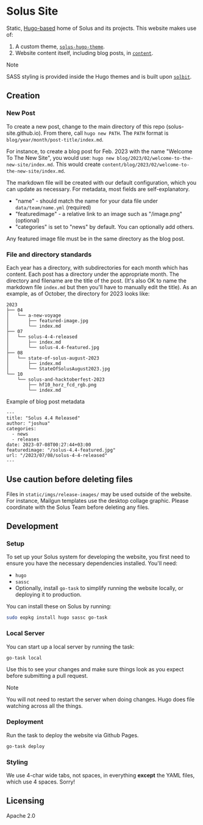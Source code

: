 # Solus Site

Static, [Hugo-based](https://gohugo.io) home of Solus and its projects. This website makes use of:

1. A custom theme, [`solus-hugo-theme`](themes/solus).
2. Website content itself, including blog posts, in [`content`](content).

> [!Note]
> SASS styling is provided inside the Hugo themes and is built upon [`solbit`](https://github.com/getsolus/solbit).

## Creation

### New Post

To create a new post, change to the main directory of this repo (solus-site.github.io).
From there, call `hugo new PATH`. The `PATH` format is `blog/year/month/post-title/index.md`.

For instance, to create a blog post for Feb. 2023 with the name "Welcome To The New Site", you would use: `hugo new blog/2023/02/welcome-to-the-new-site/index.md`.
This would create `content/blog/2023/02/welcome-to-the-new-site/index.md`.

The markdown file will be created with our default configuration, which you can update as necessary. For metadata, most fields are self-explanatory.

- "name" - should match the name for your data file under `data/team/name.yml` (required)
- "featuredimage" - a relative link to an image such as "/image.png" (optional)
- "categories" is set to "news" by default. You can optionally add others.

Any featured image file must be in the same directory as the blog post.

### File and directory standards

Each year has a directory, with subdirectories for each month which has content.
Each post has a directory under the appropriate month. The directory and filename are the title of the post. (It's also OK to name the markdown file `index.md` but then you'll have to manually edit the title).
As an example, as of October, the directory for 2023 looks like:

```
2023
├── 04
│   └── a-new-voyage
│       ├── featured-image.jpg
│       └── index.md
├── 07
│   └── solus-4-4-released
│       ├── index.md
│       └── solus-4.4-featured.jpg
├── 08
│   └── state-of-solus-august-2023
│       ├── index.md
│       └── StateOfSolusAugust2023.jpg
└── 10
    └── solus-and-hacktoberfest-2023
        ├── hf10_horz_fcd_rgb.png
        └── index.md
```

Example of blog post metadata

```
---
title: "Solus 4.4 Released"
author: "joshua"
categories:
  - news
  - releases
date: 2023-07-08T00:27:44+03:00
featuredimage: "/solus-4.4-featured.jpg"
url: "/2023/07/08/solus-4-4-released"
---
```

## Use caution before deleting files

Files  in `static/imgs/release-images/` may be used outside of the website.
For instance, Mailgun templates use the desktop collage graphic. Please coordinate with the Solus Team before deleting any files.

## Development

### Setup

To set up your Solus system for developing the website, you first need to ensure you have the necessary dependencies installed. You'll need:

- `hugo`
- `sassc`
- Optionally, install `go-task` to simplify running the website locally, or deploying it to production.

You can install these on Solus by running:

```bash
sudo eopkg install hugo sassc go-task
```

### Local Server

You can start up a local server by running the task:

```bash
go-task local
```

Use this to see your changes and make sure things look as you expect before submitting a pull request.

> [!Note]
> You will not need to restart the server when doing changes. Hugo does file watching across all the things.

### Deployment

Run the task to deploy the website via Github Pages.

```bash
go-task deploy
```

### Styling

We use 4-char wide tabs, not spaces, in everything **except** the YAML files, which use 4 spaces. Sorry!

## Licensing

Apache 2.0
